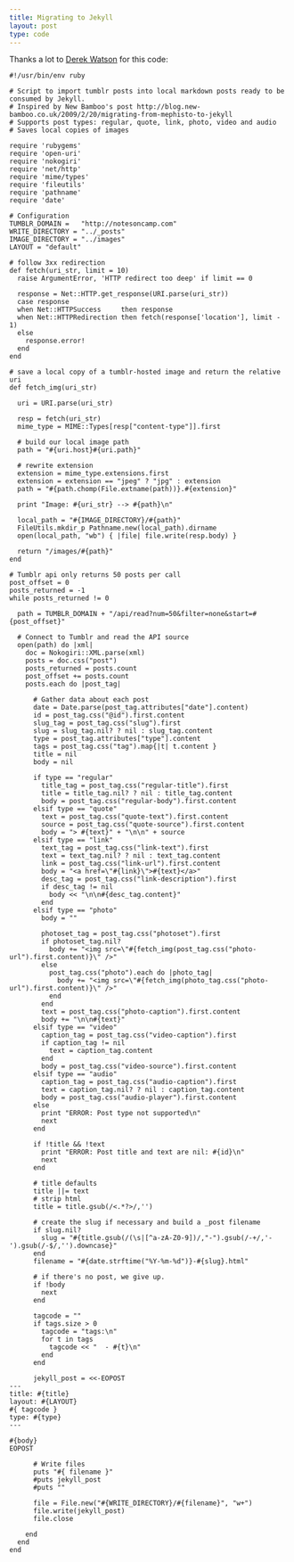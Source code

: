 ```yaml
---
title: Migrating to Jekyll
layout: post
type: code
---
```


Thanks a lot to [Derek Watson](https://gist.github.com/867468) for this code:

    #!/usr/bin/env ruby
    
    # Script to import tumblr posts into local markdown posts ready to be consumed by Jekyll.
    # Inspired by New Bamboo's post http://blog.new-bamboo.co.uk/2009/2/20/migrating-from-mephisto-to-jekyll
    # Supports post types: regular, quote, link, photo, video and audio
    # Saves local copies of images
    
    require 'rubygems'
    require 'open-uri'
    require 'nokogiri'
    require 'net/http'
    require 'mime/types'
    require 'fileutils'
    require 'pathname'
    require 'date'
    
    # Configuration
    TUMBLR_DOMAIN =   "http://notesoncamp.com"
    WRITE_DIRECTORY = "../_posts"
    IMAGE_DIRECTORY = "../images"
    LAYOUT = "default"
    
    # follow 3xx redirection
    def fetch(uri_str, limit = 10)
      raise ArgumentError, 'HTTP redirect too deep' if limit == 0
    
      response = Net::HTTP.get_response(URI.parse(uri_str))
      case response
      when Net::HTTPSuccess     then response
      when Net::HTTPRedirection then fetch(response['location'], limit - 1)
      else
        response.error!
      end
    end
    
    # save a local copy of a tumblr-hosted image and return the relative uri
    def fetch_img(uri_str) 
    
      uri = URI.parse(uri_str)
    
      resp = fetch(uri_str)
      mime_type = MIME::Types[resp["content-type"]].first
    
      # build our local image path
      path = "#{uri.host}#{uri.path}"
    
      # rewrite extension
      extension = mime_type.extensions.first
      extension = extension == "jpeg" ? "jpg" : extension
      path = "#{path.chomp(File.extname(path))}.#{extension}"
    
      print "Image: #{uri_str} --> #{path}\n"
    
      local_path = "#{IMAGE_DIRECTORY}/#{path}"
      FileUtils.mkdir_p Pathname.new(local_path).dirname
      open(local_path, "wb") { |file| file.write(resp.body) }
    
      return "/images/#{path}"
    end
    
    # Tumblr api only returns 50 posts per call
    post_offset = 0
    posts_returned = -1
    while posts_returned != 0
    
      path = TUMBLR_DOMAIN + "/api/read?num=50&filter=none&start=#{post_offset}"
    
      # Connect to Tumblr and read the API source
      open(path) do |xml|
        doc = Nokogiri::XML.parse(xml)
        posts = doc.css("post")
        posts_returned = posts.count
        post_offset += posts.count
        posts.each do |post_tag|
    
          # Gather data about each post 
          date = Date.parse(post_tag.attributes["date"].content)
          id = post_tag.css("@id").first.content
          slug_tag = post_tag.css("slug").first
          slug = slug_tag.nil? ? nil : slug_tag.content
          type = post_tag.attributes["type"].content
          tags = post_tag.css("tag").map{|t| t.content }
          title = nil
          body = nil
    
          if type == "regular"    
            title_tag = post_tag.css("regular-title").first
            title = title_tag.nil? ? nil : title_tag.content
            body = post_tag.css("regular-body").first.content
          elsif type == "quote"    
            text = post_tag.css("quote-text").first.content
            source = post_tag.css("quote-source").first.content
            body = "> #{text}" + "\n\n" + source
          elsif type == "link"
            text_tag = post_tag.css("link-text").first
            text = text_tag.nil? ? nil : text_tag.content
            link = post_tag.css("link-url").first.content
            body = "<a href=\"#{link}\">#{text}</a>"
            desc_tag = post_tag.css("link-description").first
            if desc_tag != nil
              body << "\n\n#{desc_tag.content}"
            end
          elsif type == "photo"
            body = ""  
    
            photoset_tag = post_tag.css("photoset").first
            if photoset_tag.nil?
              body += "<img src=\"#{fetch_img(post_tag.css("photo-url").first.content)}\" />"
            else
              post_tag.css("photo").each do |photo_tag|
                body += "<img src=\"#{fetch_img(photo_tag.css("photo-url").first.content)}\" />"
              end
            end
            text = post_tag.css("photo-caption").first.content
            body += "\n\n#{text}" 
          elsif type == "video"
            caption_tag = post_tag.css("video-caption").first 
            if caption_tag != nil
              text = caption_tag.content
            end
            body = post_tag.css("video-source").first.content
          elsif type == "audio"
            caption_tag = post_tag.css("audio-caption").first 
            text = caption_tag.nil? ? nil : caption_tag.content
            body = post_tag.css("audio-player").first.content
          else
            print "ERROR: Post type not supported\n"
            next
          end
    
          if !title && !text
            print "ERROR: Post title and text are nil: #{id}\n"
            next
          end
    
          # title defaults
          title ||= text
          # strip html
          title = title.gsub(/<.*?>/,'') 
    
          # create the slug if necessary and build a _post filename
          if slug.nil? 
            slug = "#{title.gsub(/(\s|[^a-zA-Z0-9])/,"-").gsub(/-+/,'-').gsub(/-$/,'').downcase}"
          end
          filename = "#{date.strftime("%Y-%m-%d")}-#{slug}.html"
    
          # if there's no post, we give up.
          if !body
            next
          end
    
          tagcode = ""
          if tags.size > 0
            tagcode = "tags:\n"
            for t in tags
              tagcode << "  - #{t}\n"
            end
          end
    
          jekyll_post = <<-EOPOST
    ---
    title: #{title}
    layout: #{LAYOUT}
    #{ tagcode }
    type: #{type}
    ---
    
    #{body}
    EOPOST
    
          # Write files
          puts "#{ filename }"
          #puts jekyll_post
          #puts ""
    
          file = File.new("#{WRITE_DIRECTORY}/#{filename}", "w+")
          file.write(jekyll_post)
          file.close
    
        end
      end
    end
